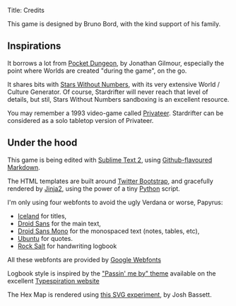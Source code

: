 Title: Credits

This game is designed by Bruno Bord, with the kind support of his family.


## Inspirations

It borrows a lot from [Pocket Dungeon][Pocket Dungeon], by Jonathan Gilmour, 
especially the point where Worlds are created "during the game", on the go.

It shares bits with [Stars Without Numbers][], with its very extensive World /
Culture Generator. Of course, Stardrifter will never reach that level of details,
but stil, Stars Without Numbers sandboxing is an excellent resource.

You may remember a 1993 video-game called [Privateer][]. Stardrifter can be
considered as a solo tabletop version of Privateer.

## Under the hood

This game is being edited with [Sublime Text 2][], using
[Github-flavoured Markdown][Markdown].

The HTML templates are built around [Twitter Bootstrap][], and gracefully
rendered by [Jinja2][], using the power of a tiny [Python][] script.

I'm only using four webfonts to avoid the ugly Verdana or worse, Papyrus:

* [Iceland][] for titles,
* [Droid Sans][Droid] for the main text,
* [Droid Sans Mono][Droid] for the monospaced text (notes, tables, etc),
* [Ubuntu][] for quotes.
* [Rock Salt][Rock Salt] for handwriting logbook

All these webfonts are provided by [Google Webfonts][]

Logbook style is inspired by the ["Passin' me by" theme][Passin' me by] available
on the excellent [Typespiration website][Typespiration]

The Hex Map is rendered using [this SVG experiment][hexmap-ref], by Josh Bassett.

[Pocket Dungeon]: http://boardgamegeek.com/boardgame/42361/pocket-dungeon
[Stars Without Numbers]: http://www.mongoosepublishing.com/rpgs/stars-without-number.html
[Sublime Text 2]: http://www.sublimetext.com/2
[Markdown]: https://help.github.com/articles/github-flavored-markdown
[Python]: http://python.org
[Jinja2]: http://jinja.pocoo.org/
[Twitter Bootstrap]: http://twitter.github.com/bootstrap/
[Google Webfonts]: http://www.google.com/webfonts
[Ubuntu]: http://font.ubuntu.com/
[Droid]: https://en.wikipedia.org/wiki/Droid_fonts
[Iceland]: http://www.ffonts.net/Iceland.font
[Rock Salt]: http://www.google.com/fonts/#QuickUsePlace:quickUse/Family:Rock+Salt
[Passin' me by]: http://typespiration.com/types/passin-me-by/
[Typespiration]: http://typespiration.com/
[Privateer]: https://en.wikipedia.org/wiki/Wing_Commander%3A_Privateer
[hexmap-ref]: https://github.com/nullobject/svg-experiments/blob/master/hex-grid.html

